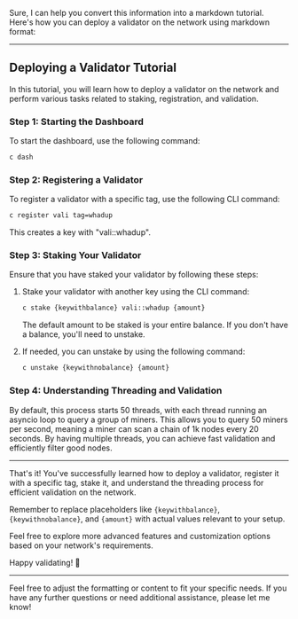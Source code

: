 Sure, I can help you convert this information into a markdown tutorial. Here's how you can deploy a validator on the network using markdown format:

---

## Deploying a Validator Tutorial

In this tutorial, you will learn how to deploy a validator on the network and perform various tasks related to staking, registration, and validation.

### Step 1: Starting the Dashboard

To start the dashboard, use the following command:

```bash
c dash
```

### Step 2: Registering a Validator

To register a validator with a specific tag, use the following CLI command:

```bash
c register vali tag=whadup
```

This creates a key with "vali::whadup". 



### Step 3: Staking Your Validator

Ensure that you have staked your validator by following these steps:

1. Stake your validator with another key using the CLI command:

   ```bash
   c stake {keywithbalance} vali::whadup {amount}
   ```

   The default amount to be staked is your entire balance. If you don't have a balance, you'll need to unstake.

2. If needed, you can unstake by using the following command:

   ```bash
   c unstake {keywithnobalance} {amount}
   ```

### Step 4: Understanding Threading and Validation

By default, this process starts 50 threads, with each thread running an asyncio loop to query a group of miners. This allows you to query 50 miners per second, meaning a miner can scan a chain of 1k nodes every 20 seconds. By having multiple threads, you can achieve fast validation and efficiently filter good nodes.

---

That's it! You've successfully learned how to deploy a validator, register it with a specific tag, stake it, and understand the threading process for efficient validation on the network.

Remember to replace placeholders like `{keywithbalance}`, `{keywithnobalance}`, and `{amount}` with actual values relevant to your setup.

Feel free to explore more advanced features and customization options based on your network's requirements.

Happy validating! 🌟

---

Feel free to adjust the formatting or content to fit your specific needs. If you have any further questions or need additional assistance, please let me know!